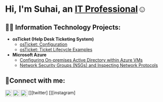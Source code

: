 <h1>Hi, I'm Suhai, an <a href="https://www.linkedin.com/in/suhai-lee-353395270/">IT Professional</a>☺</h1>

<h2>👨‍💻 Information Technology Projects:</h2>

- <b>osTicket (Help Desk Ticketing System)</b>
  - [osTicket: Configuration](https://github.com/suhai1337/post-install-config)
  - [osTicket: Ticket Lifecycle Examples](https://github.com/suhai1337/ticket-lifecycle)
- <b>Microsoft Azure</b>
  - [Configuring On-premises Active Directory within Azure VMs](https://github.com/suhai1337/configure-ad)
  - [Network Security Groups (NSGs) and Inspecting Network Protocols](https://github.com/suhai1337/azure-network-protocols)

<h2>🤳Connect with me:</h2>

[<img align="left" alt="Josh | Twitter" width="22px" src="https://cdn.jsdelivr.net/npm/simple-icons@v3/icons/twitter.svg" />][twitter]
[<img align="left" alt="Josh | LinkedIn" width="22px" src="https://cdn.jsdelivr.net/npm/simple-icons@v3/icons/linkedin.svg" />][linkedin]
[<img align="left" alt="Josh | Instagram" width="22px" src="https://cdn.jsdelivr.net/npm/simple-icons@v3/icons/instagram.svg" />][instagram]

[linkedin]: https://www.linkedin.com/in/suhai-lee-353395270/
